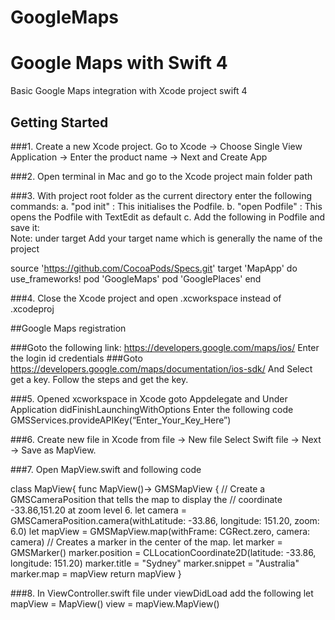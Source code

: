 # GoogleMaps
# Google Maps with Swift 4
Basic Google Maps integration with Xcode project swift 4

## Getting Started

###1. Create a new Xcode project.
Go to Xcode -> Choose Single View Application -> Enter the product name -> Next and Create App

###2. Open terminal in Mac and go to the Xcode project main folder path

###3. With project root folder as the current directory enter the following commands:
a. "pod init" : This initialises the Podfile. 
b. "open Podfile" : This opens the Podfile with TextEdit as default
c. Add the following in Podfile and save it:  
Note: under target Add your target name which is generally the name of the project

source 'https://github.com/CocoaPods/Specs.git'
target 'MapApp' do
  use_frameworks!
	pod 'GoogleMaps'
  	pod 'GooglePlaces'
end

###4. Close the Xcode project and open .xcworkspace instead of .xcodeproj 

##Google Maps registration

###Goto the following link:
https://developers.google.com/maps/ios/
Enter the login id credentials
###Goto https://developers.google.com/maps/documentation/ios-sdk/
And Select get a key. Follow the steps and get the key.

###5. Opened  xcworkspace in Xcode goto Appdelegate and Under Application didFinishLaunchingWithOptions
Enter the following code
GMSServices.provideAPIKey(“Enter_Your_Key_Here”)

###6.  Create new file in Xcode from file -> New file Select Swift file -> Next -> Save as MapView.

###7. Open MapView.swift and following code

class MapView{
    func MapView()-> GMSMapView {
        // Create a GMSCameraPosition that tells the map to display the
        // coordinate -33.86,151.20 at zoom level 6.
        let camera = GMSCameraPosition.camera(withLatitude: -33.86, longitude: 151.20, zoom: 6.0)
        let mapView = GMSMapView.map(withFrame: CGRect.zero, camera: camera)
        // Creates a marker in the center of the map.
        let marker = GMSMarker()
        marker.position = CLLocationCoordinate2D(latitude: -33.86, longitude: 151.20)
        marker.title = "Sydney"
        marker.snippet = "Australia"
        marker.map = mapView
        return mapView
    }

###8. In ViewController.swift file under viewDidLoad add the following
let mapView = MapView()
view = mapView.MapView()
